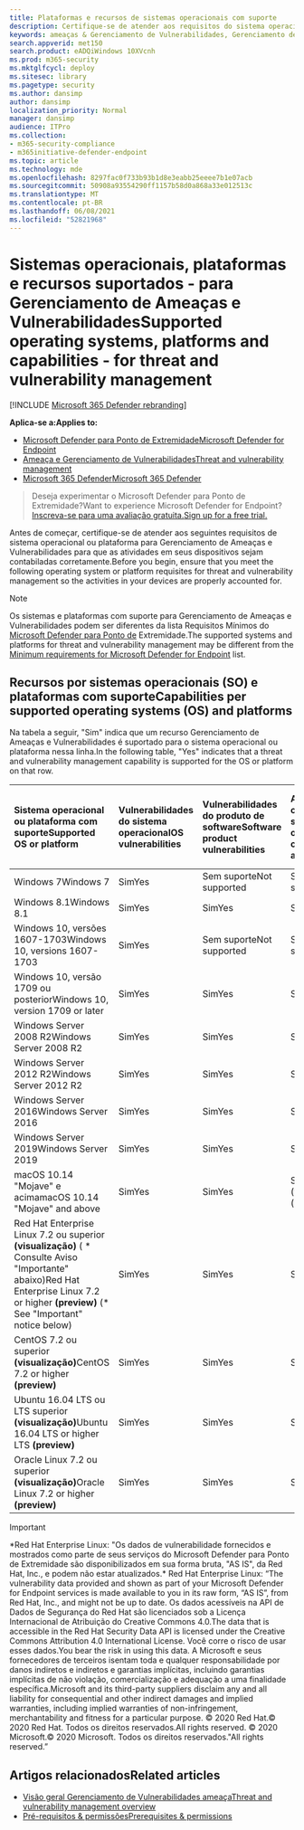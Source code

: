 ```yaml
---
title: Plataformas e recursos de sistemas operacionais com suporte
description: Certifique-se de atender aos requisitos do sistema operacional ou da plataforma para Gerenciamento de Ameaças e Vulnerabilidades, para que as atividades em todos os dispositivos sejam contabiladas corretamente.
keywords: ameaças & Gerenciamento de Vulnerabilidades, Gerenciamento de Ameaças e Vulnerabilidades, sistema operacional, requisitos de plataforma, pré-requisitos, suporte do Microsoft Defender para Endpoint-tvm, Microsoft Defender para Endpoint-tvm, sistemas operacionais com suporte, plataformas com suporte, suporte para linux, suporte para mac
search.appverid: met150
search.product: eADQiWindows 10XVcnh
ms.prod: m365-security
ms.mktglfcycl: deploy
ms.sitesec: library
ms.pagetype: security
ms.author: dansimp
author: dansimp
localization_priority: Normal
manager: dansimp
audience: ITPro
ms.collection:
- m365-security-compliance
- m365initiative-defender-endpoint
ms.topic: article
ms.technology: mde
ms.openlocfilehash: 8297fac0f733b93b1d8e3eabb25eeee7b1e07acb
ms.sourcegitcommit: 50908a93554290ff1157b58d0a868a33e012513c
ms.translationtype: MT
ms.contentlocale: pt-BR
ms.lasthandoff: 06/08/2021
ms.locfileid: "52821968"
---
```

# <a name="supported-operating-systems-platforms-and-capabilities---for-threat-and-vulnerability-management"></a><span data-ttu-id="0e6fd-104">Sistemas operacionais, plataformas e recursos suportados - para Gerenciamento de Ameaças e Vulnerabilidades</span><span class="sxs-lookup"><span data-stu-id="0e6fd-104">Supported operating systems, platforms and capabilities - for threat and vulnerability management</span></span>

[!INCLUDE [Microsoft 365 Defender rebranding](../../includes/microsoft-defender.md)]

<span data-ttu-id="0e6fd-105">**Aplica-se a:**</span><span class="sxs-lookup"><span data-stu-id="0e6fd-105">**Applies to:**</span></span>

- [<span data-ttu-id="0e6fd-106">Microsoft Defender para Ponto de Extremidade</span><span class="sxs-lookup"><span data-stu-id="0e6fd-106">Microsoft Defender for Endpoint</span></span>](https://go.microsoft.com/fwlink/?linkid=2154037)
- [<span data-ttu-id="0e6fd-107">Ameaça e Gerenciamento de Vulnerabilidades</span><span class="sxs-lookup"><span data-stu-id="0e6fd-107">Threat and vulnerability management</span></span>](next-gen-threat-and-vuln-mgt.md)
- [<span data-ttu-id="0e6fd-108">Microsoft 365 Defender</span><span class="sxs-lookup"><span data-stu-id="0e6fd-108">Microsoft 365 Defender</span></span>](https://go.microsoft.com/fwlink/?linkid=2118804)

><span data-ttu-id="0e6fd-109">Deseja experimentar o Microsoft Defender para Ponto de Extremidade?</span><span class="sxs-lookup"><span data-stu-id="0e6fd-109">Want to experience Microsoft Defender for Endpoint?</span></span> [<span data-ttu-id="0e6fd-110">Inscreva-se para uma avaliação gratuita.</span><span class="sxs-lookup"><span data-stu-id="0e6fd-110">Sign up for a free trial.</span></span>](https://www.microsoft.com/microsoft-365/windows/microsoft-defender-atp?ocid=docs-wdatp-portaloverview-abovefoldlink)

<span data-ttu-id="0e6fd-111">Antes de começar, certifique-se de atender aos seguintes requisitos de sistema operacional ou plataforma para Gerenciamento de Ameaças e Vulnerabilidades para que as atividades em seus dispositivos sejam contabiladas corretamente.</span><span class="sxs-lookup"><span data-stu-id="0e6fd-111">Before you begin, ensure that you meet the following operating system or platform requisites for threat and vulnerability management so the activities in your devices are properly accounted for.</span></span>

>[!NOTE]
><span data-ttu-id="0e6fd-112">Os sistemas e plataformas com suporte para Gerenciamento de Ameaças e Vulnerabilidades podem ser diferentes da lista Requisitos Mínimos do [Microsoft Defender para Ponto de](minimum-requirements.md) Extremidade.</span><span class="sxs-lookup"><span data-stu-id="0e6fd-112">The supported systems and platforms for threat and vulnerability management may be different from the [Minimum requirements for Microsoft Defender for Endpoint](minimum-requirements.md) list.</span></span>

## <a name="capabilities-per-supported-operating-systems-os-and-platforms"></a><span data-ttu-id="0e6fd-113">Recursos por sistemas operacionais (SO) e plataformas com suporte</span><span class="sxs-lookup"><span data-stu-id="0e6fd-113">Capabilities per supported operating systems (OS) and platforms</span></span>

<span data-ttu-id="0e6fd-114">Na tabela a seguir, "Sim" indica que um recurso Gerenciamento de Ameaças e Vulnerabilidades é suportado para o sistema operacional ou plataforma nessa linha.</span><span class="sxs-lookup"><span data-stu-id="0e6fd-114">In the following table, "Yes" indicates that a threat and vulnerability management capability is supported for the OS or platform on that row.</span></span>

<span data-ttu-id="0e6fd-115">Sistema operacional ou plataforma com suporte</span><span class="sxs-lookup"><span data-stu-id="0e6fd-115">Supported OS or platform</span></span> | <span data-ttu-id="0e6fd-116">Vulnerabilidades do sistema operacional</span><span class="sxs-lookup"><span data-stu-id="0e6fd-116">OS vulnerabilities</span></span> | <span data-ttu-id="0e6fd-117">Vulnerabilidades do produto de software</span><span class="sxs-lookup"><span data-stu-id="0e6fd-117">Software product vulnerabilities</span></span> | <span data-ttu-id="0e6fd-118">Avaliação de configuração do sistema operacional</span><span class="sxs-lookup"><span data-stu-id="0e6fd-118">OS configuration assessment</span></span> | <span data-ttu-id="0e6fd-119">Avaliação de configuração de controles de segurança</span><span class="sxs-lookup"><span data-stu-id="0e6fd-119">Security controls configuration assessment</span></span> | <span data-ttu-id="0e6fd-120">Avaliação de configuração de produto de software</span><span class="sxs-lookup"><span data-stu-id="0e6fd-120">Software product configuration assessment</span></span>
:---|:---|:---|:---|:---|:---
<span data-ttu-id="0e6fd-121">Windows 7</span><span class="sxs-lookup"><span data-stu-id="0e6fd-121">Windows 7</span></span> | <span data-ttu-id="0e6fd-122">Sim</span><span class="sxs-lookup"><span data-stu-id="0e6fd-122">Yes</span></span> | <span data-ttu-id="0e6fd-123">Sem suporte</span><span class="sxs-lookup"><span data-stu-id="0e6fd-123">Not supported</span></span> | <span data-ttu-id="0e6fd-124">Sem suporte</span><span class="sxs-lookup"><span data-stu-id="0e6fd-124">Not supported</span></span> | <span data-ttu-id="0e6fd-125">Sem suporte</span><span class="sxs-lookup"><span data-stu-id="0e6fd-125">Not supported</span></span> | <span data-ttu-id="0e6fd-126">Sem suporte</span><span class="sxs-lookup"><span data-stu-id="0e6fd-126">Not supported</span></span>
<span data-ttu-id="0e6fd-127">Windows 8.1</span><span class="sxs-lookup"><span data-stu-id="0e6fd-127">Windows 8.1</span></span> | <span data-ttu-id="0e6fd-128">Sim</span><span class="sxs-lookup"><span data-stu-id="0e6fd-128">Yes</span></span> | <span data-ttu-id="0e6fd-129">Sim</span><span class="sxs-lookup"><span data-stu-id="0e6fd-129">Yes</span></span> | <span data-ttu-id="0e6fd-130">Sim</span><span class="sxs-lookup"><span data-stu-id="0e6fd-130">Yes</span></span> | <span data-ttu-id="0e6fd-131">Sim</span><span class="sxs-lookup"><span data-stu-id="0e6fd-131">Yes</span></span>| <span data-ttu-id="0e6fd-132">Sim</span><span class="sxs-lookup"><span data-stu-id="0e6fd-132">Yes</span></span>
<span data-ttu-id="0e6fd-133">Windows 10, versões 1607-1703</span><span class="sxs-lookup"><span data-stu-id="0e6fd-133">Windows 10, versions 1607-1703</span></span> | <span data-ttu-id="0e6fd-134">Sim</span><span class="sxs-lookup"><span data-stu-id="0e6fd-134">Yes</span></span>  | <span data-ttu-id="0e6fd-135">Sem suporte</span><span class="sxs-lookup"><span data-stu-id="0e6fd-135">Not supported</span></span> | <span data-ttu-id="0e6fd-136">Sem suporte</span><span class="sxs-lookup"><span data-stu-id="0e6fd-136">Not supported</span></span> | <span data-ttu-id="0e6fd-137">Sem suporte</span><span class="sxs-lookup"><span data-stu-id="0e6fd-137">Not supported</span></span> | <span data-ttu-id="0e6fd-138">Sem suporte</span><span class="sxs-lookup"><span data-stu-id="0e6fd-138">Not supported</span></span>
<span data-ttu-id="0e6fd-139">Windows 10, versão 1709 ou posterior</span><span class="sxs-lookup"><span data-stu-id="0e6fd-139">Windows 10, version 1709 or later</span></span> | <span data-ttu-id="0e6fd-140">Sim</span><span class="sxs-lookup"><span data-stu-id="0e6fd-140">Yes</span></span> | <span data-ttu-id="0e6fd-141">Sim</span><span class="sxs-lookup"><span data-stu-id="0e6fd-141">Yes</span></span> | <span data-ttu-id="0e6fd-142">Sim</span><span class="sxs-lookup"><span data-stu-id="0e6fd-142">Yes</span></span> | <span data-ttu-id="0e6fd-143">Sim</span><span class="sxs-lookup"><span data-stu-id="0e6fd-143">Yes</span></span> | <span data-ttu-id="0e6fd-144">Sim</span><span class="sxs-lookup"><span data-stu-id="0e6fd-144">Yes</span></span>
<span data-ttu-id="0e6fd-145">Windows Server 2008 R2</span><span class="sxs-lookup"><span data-stu-id="0e6fd-145">Windows Server 2008 R2</span></span> | <span data-ttu-id="0e6fd-146">Sim</span><span class="sxs-lookup"><span data-stu-id="0e6fd-146">Yes</span></span> | <span data-ttu-id="0e6fd-147">Sim</span><span class="sxs-lookup"><span data-stu-id="0e6fd-147">Yes</span></span> | <span data-ttu-id="0e6fd-148">Sim</span><span class="sxs-lookup"><span data-stu-id="0e6fd-148">Yes</span></span> | <span data-ttu-id="0e6fd-149">Sim</span><span class="sxs-lookup"><span data-stu-id="0e6fd-149">Yes</span></span> | <span data-ttu-id="0e6fd-150">Sim</span><span class="sxs-lookup"><span data-stu-id="0e6fd-150">Yes</span></span>
<span data-ttu-id="0e6fd-151">Windows Server 2012 R2</span><span class="sxs-lookup"><span data-stu-id="0e6fd-151">Windows Server 2012 R2</span></span> | <span data-ttu-id="0e6fd-152">Sim</span><span class="sxs-lookup"><span data-stu-id="0e6fd-152">Yes</span></span> | <span data-ttu-id="0e6fd-153">Sim</span><span class="sxs-lookup"><span data-stu-id="0e6fd-153">Yes</span></span> | <span data-ttu-id="0e6fd-154">Sim</span><span class="sxs-lookup"><span data-stu-id="0e6fd-154">Yes</span></span> | <span data-ttu-id="0e6fd-155">Sim</span><span class="sxs-lookup"><span data-stu-id="0e6fd-155">Yes</span></span> | <span data-ttu-id="0e6fd-156">Sim</span><span class="sxs-lookup"><span data-stu-id="0e6fd-156">Yes</span></span>
<span data-ttu-id="0e6fd-157">Windows Server 2016</span><span class="sxs-lookup"><span data-stu-id="0e6fd-157">Windows Server 2016</span></span> | <span data-ttu-id="0e6fd-158">Sim</span><span class="sxs-lookup"><span data-stu-id="0e6fd-158">Yes</span></span> | <span data-ttu-id="0e6fd-159">Sim</span><span class="sxs-lookup"><span data-stu-id="0e6fd-159">Yes</span></span> | <span data-ttu-id="0e6fd-160">Sim</span><span class="sxs-lookup"><span data-stu-id="0e6fd-160">Yes</span></span> | <span data-ttu-id="0e6fd-161">Sim</span><span class="sxs-lookup"><span data-stu-id="0e6fd-161">Yes</span></span> | <span data-ttu-id="0e6fd-162">Sim</span><span class="sxs-lookup"><span data-stu-id="0e6fd-162">Yes</span></span>
<span data-ttu-id="0e6fd-163">Windows Server 2019</span><span class="sxs-lookup"><span data-stu-id="0e6fd-163">Windows Server 2019</span></span> | <span data-ttu-id="0e6fd-164">Sim</span><span class="sxs-lookup"><span data-stu-id="0e6fd-164">Yes</span></span> | <span data-ttu-id="0e6fd-165">Sim</span><span class="sxs-lookup"><span data-stu-id="0e6fd-165">Yes</span></span> | <span data-ttu-id="0e6fd-166">Sim</span><span class="sxs-lookup"><span data-stu-id="0e6fd-166">Yes</span></span> | <span data-ttu-id="0e6fd-167">Sim</span><span class="sxs-lookup"><span data-stu-id="0e6fd-167">Yes</span></span> | <span data-ttu-id="0e6fd-168">Sim</span><span class="sxs-lookup"><span data-stu-id="0e6fd-168">Yes</span></span>
<span data-ttu-id="0e6fd-169">macOS 10.14 "Mojave" e acima</span><span class="sxs-lookup"><span data-stu-id="0e6fd-169">macOS 10.14 "Mojave" and above</span></span> | <span data-ttu-id="0e6fd-170">Sim</span><span class="sxs-lookup"><span data-stu-id="0e6fd-170">Yes</span></span> | <span data-ttu-id="0e6fd-171">Sim</span><span class="sxs-lookup"><span data-stu-id="0e6fd-171">Yes</span></span> | <span data-ttu-id="0e6fd-172">Sim (visualização)</span><span class="sxs-lookup"><span data-stu-id="0e6fd-172">Yes (preview)</span></span> | <span data-ttu-id="0e6fd-173">Sim (visualização)</span><span class="sxs-lookup"><span data-stu-id="0e6fd-173">Yes (preview)</span></span> | <span data-ttu-id="0e6fd-174">Sim (visualização)</span><span class="sxs-lookup"><span data-stu-id="0e6fd-174">Yes (preview)</span></span>
<span data-ttu-id="0e6fd-175">Red Hat Enterprise Linux 7.2 ou superior **(visualização)** ( \* Consulte Aviso "Importante" abaixo)</span><span class="sxs-lookup"><span data-stu-id="0e6fd-175">Red Hat Enterprise Linux 7.2 or higher **(preview)** (\* See "Important" notice below)</span></span> | <span data-ttu-id="0e6fd-176">Sim</span><span class="sxs-lookup"><span data-stu-id="0e6fd-176">Yes</span></span> | <span data-ttu-id="0e6fd-177">Sim</span><span class="sxs-lookup"><span data-stu-id="0e6fd-177">Yes</span></span> | <span data-ttu-id="0e6fd-178">Sim</span><span class="sxs-lookup"><span data-stu-id="0e6fd-178">Yes</span></span> | <span data-ttu-id="0e6fd-179">Sim</span><span class="sxs-lookup"><span data-stu-id="0e6fd-179">Yes</span></span> | <span data-ttu-id="0e6fd-180">Sim</span><span class="sxs-lookup"><span data-stu-id="0e6fd-180">Yes</span></span>
<span data-ttu-id="0e6fd-181">CentOS 7.2 ou superior **(visualização)**</span><span class="sxs-lookup"><span data-stu-id="0e6fd-181">CentOS 7.2 or higher **(preview)**</span></span> | <span data-ttu-id="0e6fd-182">Sim</span><span class="sxs-lookup"><span data-stu-id="0e6fd-182">Yes</span></span> | <span data-ttu-id="0e6fd-183">Sim</span><span class="sxs-lookup"><span data-stu-id="0e6fd-183">Yes</span></span> | <span data-ttu-id="0e6fd-184">Sim</span><span class="sxs-lookup"><span data-stu-id="0e6fd-184">Yes</span></span> | <span data-ttu-id="0e6fd-185">Sim</span><span class="sxs-lookup"><span data-stu-id="0e6fd-185">Yes</span></span> | <span data-ttu-id="0e6fd-186">Sim</span><span class="sxs-lookup"><span data-stu-id="0e6fd-186">Yes</span></span>
<span data-ttu-id="0e6fd-187">Ubuntu 16.04 LTS ou LTS superior **(visualização)**</span><span class="sxs-lookup"><span data-stu-id="0e6fd-187">Ubuntu 16.04 LTS or higher LTS **(preview)**</span></span> | <span data-ttu-id="0e6fd-188">Sim</span><span class="sxs-lookup"><span data-stu-id="0e6fd-188">Yes</span></span> | <span data-ttu-id="0e6fd-189">Sim</span><span class="sxs-lookup"><span data-stu-id="0e6fd-189">Yes</span></span> | <span data-ttu-id="0e6fd-190">Sim</span><span class="sxs-lookup"><span data-stu-id="0e6fd-190">Yes</span></span> | <span data-ttu-id="0e6fd-191">Sim</span><span class="sxs-lookup"><span data-stu-id="0e6fd-191">Yes</span></span> | <span data-ttu-id="0e6fd-192">Sim</span><span class="sxs-lookup"><span data-stu-id="0e6fd-192">Yes</span></span>
<span data-ttu-id="0e6fd-193">Oracle Linux 7.2 ou superior **(visualização)**</span><span class="sxs-lookup"><span data-stu-id="0e6fd-193">Oracle Linux 7.2 or higher **(preview)**</span></span> | <span data-ttu-id="0e6fd-194">Sim</span><span class="sxs-lookup"><span data-stu-id="0e6fd-194">Yes</span></span> | <span data-ttu-id="0e6fd-195">Sim</span><span class="sxs-lookup"><span data-stu-id="0e6fd-195">Yes</span></span> | <span data-ttu-id="0e6fd-196">Sim</span><span class="sxs-lookup"><span data-stu-id="0e6fd-196">Yes</span></span> | <span data-ttu-id="0e6fd-197">Sim</span><span class="sxs-lookup"><span data-stu-id="0e6fd-197">Yes</span></span> | <span data-ttu-id="0e6fd-198">Sim</span><span class="sxs-lookup"><span data-stu-id="0e6fd-198">Yes</span></span>

>[!IMPORTANT]
> <span data-ttu-id="0e6fd-199">\*Red Hat Enterprise Linux: "Os dados de vulnerabilidade fornecidos e mostrados como parte de seus serviços do Microsoft Defender para Ponto de Extremidade são disponibilizados em sua forma bruta, "AS IS", da Red Hat, Inc., e podem não estar atualizados.</span><span class="sxs-lookup"><span data-stu-id="0e6fd-199">\* Red Hat Enterprise Linux: “The vulnerability data provided and shown as part of your Microsoft Defender for Endpoint services is made available to you in its raw form, “AS IS”, from Red Hat, Inc., and might not be up to date.</span></span> <span data-ttu-id="0e6fd-200">Os dados acessíveis na API de Dados de Segurança do Red Hat são licenciados sob a Licença Internacional de Atribuição do Creative Commons 4.0.</span><span class="sxs-lookup"><span data-stu-id="0e6fd-200">The data that is accessible in the Red Hat Security Data API is licensed under the Creative Commons Attribution 4.0 International License.</span></span> <span data-ttu-id="0e6fd-201">Você corre o risco de usar esses dados.</span><span class="sxs-lookup"><span data-stu-id="0e6fd-201">You bear the risk in using this data.</span></span> <span data-ttu-id="0e6fd-202">A Microsoft e seus fornecedores de terceiros isentam toda e qualquer responsabilidade por danos indiretos e indiretos e garantias implícitas, incluindo garantias implícitas de não violação, comercialização e adequação a uma finalidade específica.</span><span class="sxs-lookup"><span data-stu-id="0e6fd-202">Microsoft and its third-party suppliers disclaim any and all liability for consequential and other indirect damages and implied warranties, including implied warranties of non-infringement, merchantability and fitness for a particular purpose.</span></span> <span data-ttu-id="0e6fd-203">© 2020 Red Hat.</span><span class="sxs-lookup"><span data-stu-id="0e6fd-203">© 2020 Red Hat.</span></span> <span data-ttu-id="0e6fd-204">Todos os direitos reservados.</span><span class="sxs-lookup"><span data-stu-id="0e6fd-204">All rights reserved.</span></span> <span data-ttu-id="0e6fd-205">© 2020 Microsoft.</span><span class="sxs-lookup"><span data-stu-id="0e6fd-205">© 2020 Microsoft.</span></span> <span data-ttu-id="0e6fd-206">Todos os direitos reservados."</span><span class="sxs-lookup"><span data-stu-id="0e6fd-206">All rights reserved.”</span></span>

## <a name="related-articles"></a><span data-ttu-id="0e6fd-207">Artigos relacionados</span><span class="sxs-lookup"><span data-stu-id="0e6fd-207">Related articles</span></span>

- [<span data-ttu-id="0e6fd-208">Visão geral Gerenciamento de Vulnerabilidades ameaça</span><span class="sxs-lookup"><span data-stu-id="0e6fd-208">Threat and vulnerability management overview</span></span>](next-gen-threat-and-vuln-mgt.md)
- [<span data-ttu-id="0e6fd-209">Pré-requisitos & permissões</span><span class="sxs-lookup"><span data-stu-id="0e6fd-209">Prerequisites & permissions</span></span>](tvm-prerequisites.md)
